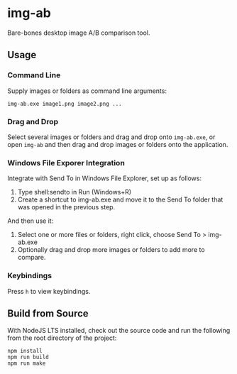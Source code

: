 # img-ab
Bare-bones desktop image A/B comparison tool.
## Usage

### Command Line
Supply images or folders as command line arguments:
```
img-ab.exe image1.png image2.png ...
```

### Drag and Drop
Select several images or folders and drag and drop onto `img-ab.exe`, or open `img-ab` and then drag and drop images or folders onto the application. 

### Windows File Exporer Integration
Integrate with Send To in Windows File Explorer, set up as follows:
1. Type shell:sendto in Run (Windows+R)
2. Create a shortcut to img-ab.exe and move it to the Send To folder that was opened in the previous step. 

And then use it:
1. Select one or more files or folders, right click, choose Send To > img-ab.exe
2. Optionally drag and drop more images or folders to add more to compare. 

### Keybindings
Press `h` to view keybindings. 

## Build from Source
With NodeJS LTS installed, check out the source code and run the following from the root directory of the project:
```
npm install
npm run build
npm run make
```
